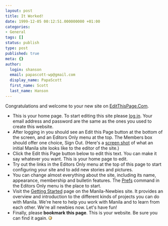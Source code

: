 ```yaml
---
layout: post
title: It Worked!
date: 1999-12-05 00:12:51.000000000 +01:00
categories:
- General
tags: []
status: publish
type: post
published: true
meta: {}
author:
  login: shanson
  email: papascott-wp@gmail.com
  display_name: PapaScott
  first_name: Scott
  last_name: Hanson
---
```

<p>Congratulations and welcome to your new site on <a href="http://www.editthispage.com/">EditThisPage.Com</a>.</p>
<ul>
<li>This is your home page. To start editing this site please <u>log in</u>. Your email address and password are the same as the ones you used to create this website.
</li>
<li>After logging in you should see an Edit this Page button at the bottom of the screen, and an Editors Only menu at the top. The Members box should offer one choice, Sign Out. (Here's a <a href="http://static.userland.com/editThisPageCom/images/initialWebsite.gif">screen shot</a> of what an initial Manila site looks like to the editor of the site.)
</li>
<li>Click the Edit this Page button below to edit this text. You can make it say whatever you want. This is your home page to edit.
</li>
<li>Try out the links in the Editors Only menu at the top of this page to start configuring your site and to add new stories and pictures.
</li>
<li>You can change almost everything about the site, including its name, appearance, membership and bulletin features. The <u>Prefs</u> command in the Editors Only menu is the place to start.
</li>
<li>Visit the <a href="http://weblogs.userland.com/manilaNewbies/gettingStarted">Getting Started</a> page on the Manila-Newbies site. It provides an overview and introduction to the different kinds of projects you can do with Manila. We're here to help you work with Manila and to learn from each other. We're all newbies now. Let's have fun!
</li>
<li>Finally, please <b>bookmark this page</b>. This is your website. Be sure you can find it again. <img src="/assets/sidesmiley.gif" />
</li>
</ul>
